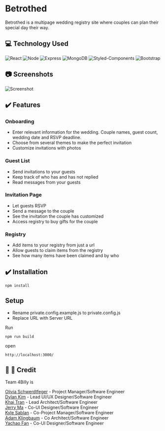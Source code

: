 # Betrothed
Betrothed is a multipage wedding registry site where couples can plan their special day their way. 

## :computer: Technology Used
![React](https://img.shields.io/badge/React-20232A?style=for-the-badge&logo=react&logoColor=61DAFB) ![Node](https://img.shields.io/badge/React-20232A?style=for-the-badge&logo=react&logoColor=61DAFB) ![Express](https://img.shields.io/badge/Express.js-000000?style=for-the-badge&logo=express&logoColor=white) ![MongoDB](https://img.shields.io/badge/MongoDB-4EA94B?style=for-the-badge&logo=mongodb&logoColor=white) ![Styled-Components](https://img.shields.io/badge/styled--components-DB7093?style=for-the-badge&logo=styled-components&logoColor=white) ![Bootstrap](https://img.shields.io/badge/Bootstrap-563D7C?style=for-the-badge&logo=bootstrap&logoColor=white) 

## :camera: Screenshots 
![Screenshot](http://i.imgur.com/KgzNZzIh.gif)

## :heavy_check_mark: Features

### Onboarding 

* Enter relevant information for the wedding. Couple names, guest count, wedding date and RSVP deadline. 
* Choose from several themes to make the perfect invitation
* Customize invitations with photos


### Guest List

* Send invitations to your guests
* Keep track of who has and has not replied
* Read messages from your guests

### Invitation Page

* Let guests RSVP 
* Send a message to the couple 
* See the invitation the couple has customized
* Access registry to buy gifts for the couple

### Registry

* Add items to your registry from just a url
* Allow guests to claim items from the registry
* See how many items have been claimed and by who

## :heavy_check_mark: Installation

```
npm install
```

## Setup
* Rename private.config.example.js to private.config.js
* Replace URL with Server URL

Run

```
npm run build
```

open

```
http://localhost:3000/

```

## :woman: :man: Credit
Team 4Billy is

[Olivia Schwerdtfeger](https://github.com/oliviaschwerdt) - Project Manager/Software Engineer
<br>
[Dylan Kim](https://github.com/DylanDKim) - Lead UI/UX Designer/Software Engineer
<br>
[Khai Tran](https://github.com/solo917) - Lead Architect/Software Engineer
<br>
[Jerry Ma](https://github.com/jerry-jma) - Co-UI Designer/Software Engineer
<br>
[Kyle Sablan](https://github.com/kyle-sablan) - Co-Project Manager/Software Engineer
<br>
[Adam Klingbaum](https://github.com/adamklingbaum) - Co Architect/Software Engineer
<br>
[Yachao Fan](https://github.com/ycfan23) - Co-UI Designer/Software Engineer



